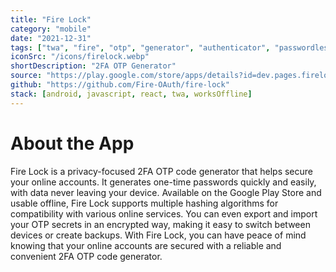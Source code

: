 ```yaml
---
title: "Fire Lock"
category: "mobile"
date: "2021-12-31"
tags: ["twa", "fire", "otp", "generator", "authenticator", "passwordless"]
iconSrc: "/icons/firelock.webp"
shortDescription: "2FA OTP Generator"
source: "https://play.google.com/store/apps/details?id=dev.pages.firelock.twa"
github: "https://github.com/Fire-OAuth/fire-lock"
stack: [android, javascript, react, twa, worksOffline]
---
```


# About the App

Fire Lock is a privacy-focused 2FA OTP code generator that helps secure your online accounts. It generates one-time passwords quickly and easily, with data never leaving your device. Available on the Google Play Store and usable offline, Fire Lock supports multiple hashing algorithms for compatibility with various online services. You can even export and import your OTP secrets in an encrypted way, making it easy to switch between devices or create backups. With Fire Lock, you can have peace of mind knowing that your online accounts are secured with a reliable and convenient 2FA OTP code generator.
